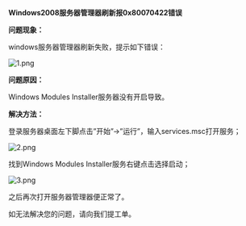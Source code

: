 **Windows2008服务器管理器刷新报0x80070422错误**

**问题现象：**

windows服务器管理器刷新失败，提示如下错误：

![1.png](https://img1.jcloudcs.com/cms/bbd803a4-7e84-4fce-a611-ac2230f27f6520180709113059.png)

**问题原因：**

Windows Modules Installer服务器没有开启导致。

**解决方法：**

登录服务器桌面左下脚点击”开始”->”运行”，输入services.msc打开服务；

![2.png](https://img1.jcloudcs.com/cms/3090bea4-53c2-437d-86a7-decc4e0b22b420180709113339.png)

找到Windows Modules Installer服务右键点击选择启动；

![3.png](https://img1.jcloudcs.com/cms/cdad4327-c338-47a3-8d2b-b77b103170b720180709113416.png)

之后再次打开服务器管理器便正常了。

如无法解决您的问题，请向我们提工单。